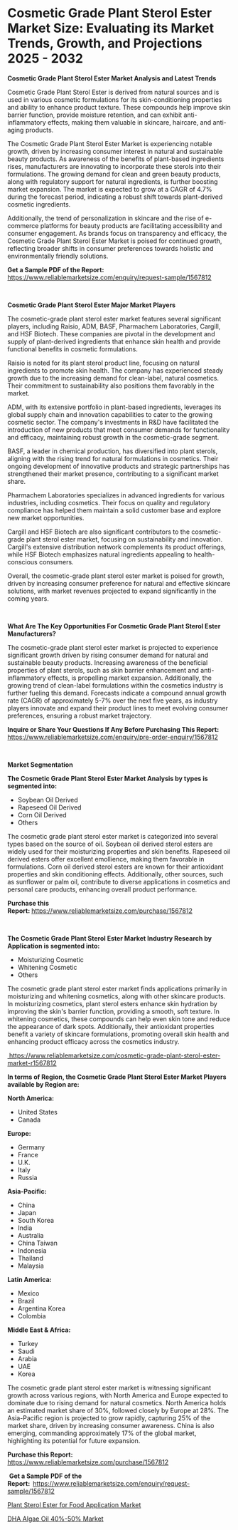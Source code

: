 <p><h1>Cosmetic Grade Plant Sterol Ester Market Size: Evaluating its Market Trends, Growth, and Projections 2025 - 2032</h1></p><p><strong>Cosmetic Grade Plant Sterol Ester Market Analysis and Latest Trends</strong></p>
<p><p>Cosmetic Grade Plant Sterol Ester is derived from natural sources and is used in various cosmetic formulations for its skin-conditioning properties and ability to enhance product texture. These compounds help improve skin barrier function, provide moisture retention, and can exhibit anti-inflammatory effects, making them valuable in skincare, haircare, and anti-aging products.</p><p>The Cosmetic Grade Plant Sterol Ester Market is experiencing notable growth, driven by increasing consumer interest in natural and sustainable beauty products. As awareness of the benefits of plant-based ingredients rises, manufacturers are innovating to incorporate these sterols into their formulations. The growing demand for clean and green beauty products, along with regulatory support for natural ingredients, is further boosting market expansion. The market is expected to grow at a CAGR of 4.7% during the forecast period, indicating a robust shift towards plant-derived cosmetic ingredients.</p><p>Additionally, the trend of personalization in skincare and the rise of e-commerce platforms for beauty products are facilitating accessibility and consumer engagement. As brands focus on transparency and efficacy, the Cosmetic Grade Plant Sterol Ester Market is poised for continued growth, reflecting broader shifts in consumer preferences towards holistic and environmentally friendly solutions.</p></p>
<p><strong>Get a Sample PDF of the Report:&nbsp;</strong> <a href="https://www.reliablemarketsize.com/enquiry/request-sample/1567812?utm_campaign=1840&utm_medium=2&utm_source=Github&utm_content=ia&utm_term=23032025&utm_id=cosmetic-grade-plant-sterol-ester">https://www.reliablemarketsize.com/enquiry/request-sample/1567812</a></p>
<p>&nbsp;</p>
<p><strong>Cosmetic Grade Plant Sterol Ester Major Market Players</strong></p>
<p><p>The cosmetic-grade plant sterol ester market features several significant players, including Raisio, ADM, BASF, Pharmachem Laboratories, Cargill, and HSF Biotech. These companies are pivotal in the development and supply of plant-derived ingredients that enhance skin health and provide functional benefits in cosmetic formulations.</p><p>Raisio is noted for its plant sterol product line, focusing on natural ingredients to promote skin health. The company has experienced steady growth due to the increasing demand for clean-label, natural cosmetics. Their commitment to sustainability also positions them favorably in the market.</p><p>ADM, with its extensive portfolio in plant-based ingredients, leverages its global supply chain and innovation capabilities to cater to the growing cosmetic sector. The company's investments in R&D have facilitated the introduction of new products that meet consumer demands for functionality and efficacy, maintaining robust growth in the cosmetic-grade segment.</p><p>BASF, a leader in chemical production, has diversified into plant sterols, aligning with the rising trend for natural formulations in cosmetics. Their ongoing development of innovative products and strategic partnerships has strengthened their market presence, contributing to a significant market share.</p><p>Pharmachem Laboratories specializes in advanced ingredients for various industries, including cosmetics. Their focus on quality and regulatory compliance has helped them maintain a solid customer base and explore new market opportunities.</p><p>Cargill and HSF Biotech are also significant contributors to the cosmetic-grade plant sterol ester market, focusing on sustainability and innovation. Cargill's extensive distribution network complements its product offerings, while HSF Biotech emphasizes natural ingredients appealing to health-conscious consumers.</p><p>Overall, the cosmetic-grade plant sterol ester market is poised for growth, driven by increasing consumer preference for natural and effective skincare solutions, with market revenues projected to expand significantly in the coming years.</p></p>
<p>&nbsp;</p>
<p><strong>What Are The Key Opportunities For Cosmetic Grade Plant Sterol Ester Manufacturers?</strong></p>
<p><p>The cosmetic-grade plant sterol ester market is projected to experience significant growth driven by rising consumer demand for natural and sustainable beauty products. Increasing awareness of the beneficial properties of plant sterols, such as skin barrier enhancement and anti-inflammatory effects, is propelling market expansion. Additionally, the growing trend of clean-label formulations within the cosmetics industry is further fueling this demand. Forecasts indicate a compound annual growth rate (CAGR) of approximately 5-7% over the next five years, as industry players innovate and expand their product lines to meet evolving consumer preferences, ensuring a robust market trajectory.</p></p>
<p><strong>Inquire or Share Your Questions If Any Before Purchasing This Report:</strong> <a href="https://www.reliablemarketsize.com/enquiry/pre-order-enquiry/1567812?utm_campaign=1840&utm_medium=2&utm_source=Github&utm_content=ia&utm_term=23032025&utm_id=cosmetic-grade-plant-sterol-ester">https://www.reliablemarketsize.com/enquiry/pre-order-enquiry/1567812</a></p>
<p>&nbsp;</p>
<p><strong>Market Segmentation</strong></p>
<p><strong>The Cosmetic Grade Plant Sterol Ester Market Analysis by types is segmented into:</strong></p>
<p><ul><li>Soybean Oil Derived</li><li>Rapeseed Oil Derived</li><li>Corn Oil Derived</li><li>Others</li></ul></p>
<p><p>The cosmetic grade plant sterol ester market is categorized into several types based on the source of oil. Soybean oil derived sterol esters are widely used for their moisturizing properties and skin benefits. Rapeseed oil derived esters offer excellent emollience, making them favorable in formulations. Corn oil derived sterol esters are known for their antioxidant properties and skin conditioning effects. Additionally, other sources, such as sunflower or palm oil, contribute to diverse applications in cosmetics and personal care products, enhancing overall product performance.</p></p>
<p><strong>Purchase this Report:&nbsp;</strong><a href="https://www.reliablemarketsize.com/purchase/1567812?utm_campaign=1840&utm_medium=2&utm_source=Github&utm_content=ia&utm_term=23032025&utm_id=cosmetic-grade-plant-sterol-ester">https://www.reliablemarketsize.com/purchase/1567812</a></p>
<p>&nbsp;</p>
<p><strong>The Cosmetic Grade Plant Sterol Ester Market Industry Research by Application is segmented into:</strong></p>
<p><ul><li>Moisturizing Cosmetic</li><li>Whitening Cosmetic</li><li>Others</li></ul></p>
<p><p>The cosmetic grade plant sterol ester market finds applications primarily in moisturizing and whitening cosmetics, along with other skincare products. In moisturizing cosmetics, plant sterol esters enhance skin hydration by improving the skin's barrier function, providing a smooth, soft texture. In whitening cosmetics, these compounds can help even skin tone and reduce the appearance of dark spots. Additionally, their antioxidant properties benefit a variety of skincare formulations, promoting overall skin health and enhancing product efficacy across the cosmetics industry.</p></p>
<p><a href="https://www.reliablemarketsize.com/cosmetic-grade-plant-sterol-ester-market-r1567812?utm_campaign=1840&utm_medium=2&utm_source=Github&utm_content=ia&utm_term=23032025&utm_id=cosmetic-grade-plant-sterol-ester">&nbsp;https://www.reliablemarketsize.com/cosmetic-grade-plant-sterol-ester-market-r1567812</a></p>
<p><strong>In terms of Region, the Cosmetic Grade Plant Sterol Ester Market Players available by Region are:</strong></p>
<p>
    <p> <strong> North America: </strong>
        <ul>
            <li>United States</li>
            <li>Canada</li>
        </ul>
        </p> 
    <p> <strong> Europe: </strong>
        <ul>
            <li>Germany</li>
            <li>France</li>
            <li>U.K.</li>
            <li>Italy</li>
            <li>Russia</li>
        </ul>
        </p> 
    <p> <strong> Asia-Pacific: </strong>
        <ul>
            <li>China</li>
            <li>Japan</li>
            <li>South Korea</li>
            <li>India</li>
            <li>Australia</li>
            <li>China Taiwan</li>
            <li>Indonesia</li>
            <li>Thailand</li>
            <li>Malaysia</li>
        </ul>
        </p> 
    <p> <strong> Latin America: </strong>
        <ul>
            <li>Mexico</li>
            <li>Brazil</li>
            <li>Argentina Korea</li>
            <li>Colombia</li>
        </ul>
        </p> 
    <p> <strong> Middle East & Africa: </strong>
        <ul>
            <li>Turkey</li>
            <li>Saudi</li>
            <li>Arabia</li>
            <li>UAE</li>
            <li>Korea</li>
        </ul>
    </p>
    </p>
<p><p>The cosmetic grade plant sterol ester market is witnessing significant growth across various regions, with North America and Europe expected to dominate due to rising demand for natural cosmetics. North America holds an estimated market share of 30%, followed closely by Europe at 28%. The Asia-Pacific region is projected to grow rapidly, capturing 25% of the market share, driven by increasing consumer awareness. China is also emerging, commanding approximately 17% of the global market, highlighting its potential for future expansion.</p></p>
<p><strong>Purchase this Report: </strong><a href="https://www.reliablemarketsize.com/purchase/1567812?utm_campaign=1840&utm_medium=2&utm_source=Github&utm_content=ia&utm_term=23032025&utm_id=cosmetic-grade-plant-sterol-ester">https://www.reliablemarketsize.com/purchase/1567812</a></p>
<p>&nbsp;<strong>Get a Sample PDF of the Report:&nbsp;&nbsp;</strong><a href="https://www.reliablemarketsize.com/enquiry/request-sample/1567812?utm_campaign=1840&utm_medium=2&utm_source=Github&utm_content=ia&utm_term=23032025&utm_id=cosmetic-grade-plant-sterol-ester">https://www.reliablemarketsize.com/enquiry/request-sample/1567812</a></p>
<p><strong></strong></p>
<p><p><a href="https://github.com/vimar16th/Market-Research-Report-List-7/blob/main/plant-sterol-ester-for-food-application-market.md?utm_campaign=1840&utm_medium=2&utm_source=Github&utm_content=ia&utm_term=23032025&utm_id=cosmetic-grade-plant-sterol-ester">Plant Sterol Ester for Food Application Market</a></p><p><a href="https://github.com/maikefelanc3/Market-Research-Report-List-1/blob/main/dha-algae-oil-40-50-market.md?utm_campaign=1840&utm_medium=2&utm_source=Github&utm_content=ia&utm_term=23032025&utm_id=cosmetic-grade-plant-sterol-ester">DHA Algae Oil 40%-50% Market</a></p></p>